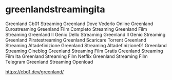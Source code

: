 # greenlandstreamingita
Greenland Cb01 Streaming Greenland Dove Vederlo Online Greenland Eurostreaming Greenland Film Completo Streaming Greenland Film Streaming Greenland Il Genio Dello Streaming Greenland Il Genio Streaming Greenland Piratestreaming Greenland Scaricare Torrent Greenland Streaming Altadefinizione Greenland Streaming Altadefinizione01 Greenland Streaming Cineblog Greenland Streaming Film Gratis Greenland Streaming Film Ita Greenland Streaming Film Netflix Greenland Streaming Film Telegram Greenland Streaming Openload

https://cbo1.dev/greenland/

